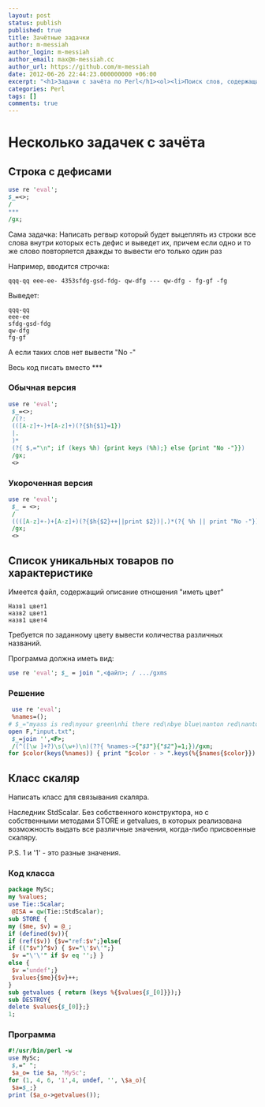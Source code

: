 ```yaml
---
layout: post
status: publish
published: true
title: Зачётные задачки
author: m-messiah
author_login: m-messiah
author_email: max@m-messiah.cc
author_url: https://github.com/m-messiah
date: 2012-06-26 22:44:23.000000000 +06:00
excerpt: "<h1>Задачи с зачёта по Perl</h1><ol><li>Поиск слов, содержащих дефисы</li><li>Список уникальных товаров, по их характеристике</li><li>Написать класс для связывания скаляра</li></ol>"
categories: Perl
tags: []
comments: true
---
```


# Несколько задачек с зачёта #


## Строка с дефисами ##

```perl
use re 'eval';
$_=<>;
/
***
/gx;
```


Сама задачка:
Написать регвыр который будет выцеплять из строки все слова внутри которых есть дефис
и выведет их, причем если одно и то же слово повторяется дважды то вывести его только один раз

Например, вводится строчка:

	qqq-qq eee-ee- 4353sfdg-gsd-fdg- qw-dfg --- qw-dfg - fg-gf -fg

Выведет:

	qqq-qq
	eee-ee
	sfdg-gsd-fdg
	qw-dfg
	fg-gf

А если таких слов нет вывести "No -"

Весь код писать вместо ***

### Обычная версия ###

```perl
use re 'eval';
 $_=<>;
 /(?:
 (([A-z]+-)+[A-z]+)(?{$h{$1}=1})
 |.
 )*
 (?{ $,="\n"; if (keys %h) {print keys (%h);} else {print "No -"}})
 /gx;
 <>
```


### Укороченная версия ###

```perl
use re 'eval';
 $_ = <>;
 /
 ((([A-z]+-)+[A-z]+)(?{$h{$2}++||print $2})|.)*(?{ %h || print "No -"})
 /gx;
 <>
```


## Список уникальных товаров по характеристике ##

Имеется файл, содержащий описание отношения "иметь цвет"

	Назв1 цвет1
	назв2 цвет1
	назв1 цвет4

Требуется по заданному цвету вывести количества различных названий.

Программа должна иметь вид:

```perl
use re 'eval'; $_ = join ",<файл>; / .../gxms
```


### Решение ###

```perl
 use re 'eval';
 %names=();
# $_="myass is red\nyour green\nhi there red\nbye blue\nanton red\nanton red\n";
open F,"input.txt";
 $_=join '',<F>;
 /(^([\w ]+?)\s(\w+)\n)(??{ %names->{"$3"}{"$2"}=1;})/gxm;
for $color(keys(%names)) { print "$color - > ".keys(%{$names{$color}})."\n";}
```


## Класс скаляр ##

Написать класс для связывания скаляра.

Наследник StdScalar. Без собственного конструктора, но с собственными методами STORE и getvalues, в которых реализована возможность выдать все различные значения, когда-либо присвоенные скаляру.

P.S. 1 и '1' - это разные значения.

### Код класса ###

```perl
package MySc;
my %values;
use Tie::Scalar;
 @ISA = qw(Tie::StdScalar);
sub STORE {
my ($me, $v) = @_;
if (defined($v)){
if (ref($v)) {$v="ref:$v";}else{
if (("$v")^$v) { $v="\'$v\'";}
 $v ="\'\'" if $v eq '';} }
else {
 $v ='undef';}
 $values{$me}{$v}++;
}
sub getvalues { return (keys %{$values{$_[0]}});}
sub DESTROY{
delete $values{$_[0]};}
1;
```


### Программа ###

```perl
#!/usr/bin/perl -w
use MySc;
 $,=" ";
 $a_o= tie $a, 'MySc';
for (1, 4, 6, '1',4, undef, '', \$a_o){
 $a=$_;}
print ($a_o->getvalues());
```

